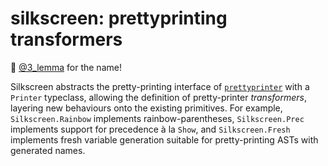 # silkscreen: prettyprinting transformers

🎩 [@3_lemma](https://twitter.com/3_lemma/status/1304570835189915648) for the name!

Silkscreen abstracts the pretty-printing interface of [`prettyprinter`][] with a `Printer` typeclass, allowing the definition of pretty-printer _transformers_, layering new behaviours onto the existing primitives. For example, `Silkscreen.Rainbow` implements rainbow-parentheses, `Silkscreen.Prec` implements support for precedence à la `Show`, and `Silkscreen.Fresh` implements fresh variable generation suitable for pretty-printing ASTs with generated names.

[`prettyprinter`]: https://hackage.haskell.org/package/prettyprinter
